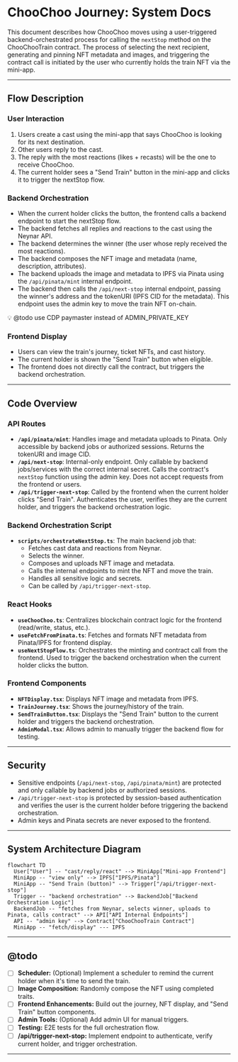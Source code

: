 # ChooChoo Journey: System Docs

This document describes how ChooChoo moves using a user-triggered backend-orchestrated process for calling the `nextStop` method on the ChooChooTrain contract. The process of selecting the next recipient, generating and pinning NFT metadata and images, and triggering the contract call is initiated by the user who currently holds the train NFT via the mini-app.

---

## Flow Description

### User Interaction

1. Users create a cast using the mini-app that says ChooChoo is looking for its next destination.
2. Other users reply to the cast.
3. The reply with the most reactions (likes + recasts) will be the one to receive ChooChoo.
4. The current holder sees a "Send Train" button in the mini-app and clicks it to trigger the nextStop flow.

### Backend Orchestration

- When the current holder clicks the button, the frontend calls a backend endpoint to start the nextStop flow.
- The backend fetches all replies and reactions to the cast using the Neynar API.
- The backend determines the winner (the user whose reply received the most reactions).
- The backend composes the NFT image and metadata (name, description, attributes).
- The backend uploads the image and metadata to IPFS via Pinata using the `/api/pinata/mint` internal endpoint.
- The backend then calls the `/api/next-stop` internal endpoint, passing the winner's address and the tokenURI (IPFS CID for the metadata). This endpoint uses the admin key to move the train NFT on-chain.

💡 @todo use CDP paymaster instead of ADMIN_PRIVATE_KEY

### Frontend Display

- Users can view the train's journey, ticket NFTs, and cast history.
- The current holder is shown the "Send Train" button when eligible.
- The frontend does not directly call the contract, but triggers the backend orchestration.

---

## Code Overview

### API Routes

- **`/api/pinata/mint`**: Handles image and metadata uploads to Pinata. Only accessible by backend jobs or authorized sessions. Returns the tokenURI and image CID.
- **`/api/next-stop`**: Internal-only endpoint. Only callable by backend jobs/services with the correct internal secret. Calls the contract's `nextStop` function using the admin key. Does not accept requests from the frontend or users.
- **`/api/trigger-next-stop`**: Called by the frontend when the current holder clicks "Send Train". Authenticates the user, verifies they are the current holder, and triggers the backend orchestration logic.

### Backend Orchestration Script

- **`scripts/orchestrateNextStop.ts`**: The main backend job that:
  - Fetches cast data and reactions from Neynar.
  - Selects the winner.
  - Composes and uploads NFT image and metadata.
  - Calls the internal endpoints to mint the NFT and move the train.
  - Handles all sensitive logic and secrets.
  - Can be called by `/api/trigger-next-stop`.

### React Hooks

- **`useChooChoo.ts`**: Centralizes blockchain contract logic for the frontend (read/write, status, etc.).
- **`useFetchFromPinata.ts`**: Fetches and formats NFT metadata from Pinata/IPFS for frontend display.
- **`useNextStopFlow.ts`**: Orchestrates the minting and contract call from the frontend. Used to trigger the backend orchestration when the current holder clicks the button.

### Frontend Components

- **`NFTDisplay.tsx`**: Displays NFT image and metadata from IPFS.
- **`TrainJourney.tsx`**: Shows the journey/history of the train.
- **`SendTrainButton.tsx`**: Displays the "Send Train" button to the current holder and triggers the backend orchestration.
- **`AdminModal.tsx`**: Allows admin to manually trigger the backend flow for testing.

---

## Security

- Sensitive endpoints (`/api/next-stop`, `/api/pinata/mint`) are protected and only callable by backend jobs or authorized sessions.
- `/api/trigger-next-stop` is protected by session-based authentication and verifies the user is the current holder before triggering the backend orchestration.
- Admin keys and Pinata secrets are never exposed to the frontend.

---

## System Architecture Diagram

```mermaid
flowchart TD
  User["User"] -- "cast/reply/react" --> MiniApp["Mini-app Frontend"]
  MiniApp -- "view only" --> IPFS["IPFS/Pinata"]
  MiniApp -- "Send Train (button)" --> Trigger["/api/trigger-next-stop"]
  Trigger -- "backend orchestration" --> BackendJob["Backend Orchestration Logic"]
  BackendJob -- "fetches from Neynar, selects winner, uploads to Pinata, calls contract" --> API["API Internal Endpoints"]
  API -- "admin key" --> Contract["ChooChooTrain Contract"]
  MiniApp -- "fetch/display" --- IPFS
```

---

## @todo

- [ ] **Scheduler:** (Optional) Implement a scheduler to remind the current holder when it's time to send the train.
- [ ] **Image Composition:** Randomly compose the NFT using completed traits.
- [ ] **Frontend Enhancements:** Build out the journey, NFT display, and "Send Train" button components.
- [ ] **Admin Tools:** (Optional) Add admin UI for manual triggers.
- [ ] **Testing:** E2E tests for the full orchestration flow.
- [ ] **/api/trigger-next-stop:** Implement endpoint to authenticate, verify current holder, and trigger orchestration.

---
